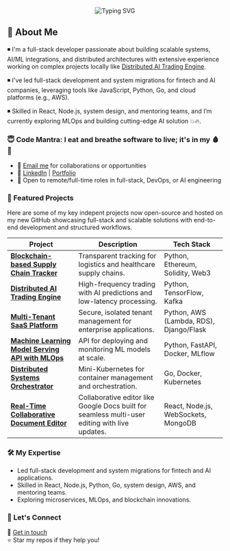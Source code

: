 <div align="center">
  <img src="https://readme-typing-svg.herokuapp.com?font=Fira+Code&pause=1000&color=0080FF&center=true&vCenter=true&width=435&lines=👋Hi%2C+I'm+Moses+Achi🤝" alt="Typing SVG" />
</div>

## 📖 About Me
◾️ I'm a full-stack developer passionate about building scalable systems, AI/ML integrations, and distributed architectures with extensive experience working on complex projects locally like [Distributed AI Trading Engine](https://github.com/mosesachizz/distributed-ai-trading-engine).

◾️ I've led full-stack development and system migrations for fintech and AI companies, leveraging tools like JavaScript, Python, Go, and cloud platforms (e.g., AWS).

◾️ Skilled in React, Node.js, system design, and mentoring teams, and I’m currently exploring MLOps and building cutting-edge AI solution 💥🔥.

### 😇 Code Mantra: I eat and breathe software to live; it's in my 🩸🧬

- 📧 [Email me](mailto:mosesachi.me@gmail.com) for collaborations or opportunities
- 🔗 [LinkedIn](https://linkedin.com/in/achimoses) | [Portfolio](https://mosesachizz.github.io/)
- 💼 Open to remote/full-time roles in full-stack, DevOps, or AI engineering

### 🚀 Featured Projects
Here are some of my key indepent projects now open-source and hosted on my new GitHub showcasing full-stack and scalable solutions with end-to-end development and structured workflows.

| Project  | Description | Tech Stack |
|---------|-------------|------------|
| [**Blockchain-based Supply Chain Tracker**](https://github.com/mosesachizz/blockchain-supply-chain-tracker) | Transparent tracking for logistics and healthcare supply chains. | Python, Ethereum, Solidity, Web3 |
| [**Distributed AI Trading Engine**](https://github.com/mosesachizz/distributed-ai-trading-engine) | High-frequency trading with AI predictions and low-latency processing. | Python, TensorFlow, Kafka | [Repo](https://github.com/mosesachizz/distributed-ai-trading-engine) |
| [**Multi-Tenant SaaS Platform**](https://github.com/mosesachizz/multi-tenant-saas-platform) | Secure, isolated tenant management for enterprise applications. | Python, AWS (Lambda, RDS), Django/Flask | [Repo](https://github.com/mosesachizz/multi-tenant-saas-platform) |
| [**Machine Learning Model Serving API with MLOps**](https://github.com/mosesachizz/ml-model-serving) | API for deploying and monitoring ML models at scale. | Python, FastAPI, Docker, MLflow | [Repo](https://github.com/mosesachizz/ml-model-serving) |
| [**Distributed Systems Orchestrator**](https://github.com/mosesachizz/distributed-orchestrator) | Mini-Kubernetes for container management and orchestration. | Go, Docker, Kubernetes | [Repo](https://github.com/mosesachizz/distributed-orchestrator) |
| [**Real-Time Collaborative Document Editor**](https://github.com/mosesachizz/real-time-doc-editor) | Collaborative editor like Google Docs built for seamless multi-user editing  with live updates. | React, Node.js, WebSockets, MongoDB | [Repo](https://github.com/mosesachizz/real-time-doc-editor) |

### 🛠️ My Expertise
- Led full-stack development and system migrations for fintech and AI applications.
- Skilled in React, Node.js, Python, Go, system design, AWS, and mentoring teams.
- Exploring microservices, MLOps, and blockchain innovations.

### 🤝 Let's Connect
📧 [Get in touch](mailto:mosesachi.me@gmail.com)  
⭐ Star my repos if they help you!
